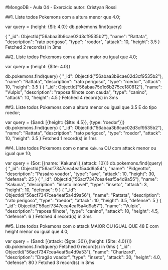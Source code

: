 #MongoDB - Aula 04 - Exercício
autor: Cristyan Rossi

##1. Liste todos Pokemons com a altura menor que 4.0;

var query = {height: {$lt: 4.0}}
db.pokemons.find(query)

{
    "_id": ObjectId("56abaa3b9cae02d3cf9535b2"),
    "name": "Rattata",
    "description": "rato perigoso",
    "type": "roedor",
    "attack": 10,
    "height": 3.5
}
Fetched 2 record(s) in 3ms

##2. Liste todos Pokemons com a altura maior ou igual que 4.0;

var query = {height: {$lte: 4.0}}

db.pokemons.find(query)
{
    "_id": ObjectId("56abaa3b9cae02d3cf9535b2"),
    "name": "Rattata",
    "description": "rato perigoso",
    "type": "roedor",
    "attack": 10,
    "height": 3.5
}
{
    "_id": ObjectId("56abaa75e1c6b275ce180812"),
    "name": "Vulpix",
    "description": "raposa filhote com cauda",
    "type": "canino",
    "attack": 10,
    "height": 4.5
}
Fetched 4 record(s) in 3ms

##3. Liste todos Pokemons com a altura menor ou igual que 3.5 E do tipo roedor;

var query = {$and: [{height: {$lte: 4.5}}, {type: 'roedor'}]}
db.pokemons.find(query)
{
    "_id": ObjectId("56abaa3b9cae02d3cf9535b2"),
    "name": "Rattata",
    "description": "rato perigoso",
    "type": "roedor",
    "attack": 10,
    "height": 3.5
}
Fetched 1 record(s) in 1ms

##4. Liste todos Pokemons com o name `Kakuna` OU com attack menor ou igual que 10;

var query = {$or: [{name: 'Kakuna'i},{attack: 10}]}
db.pokemons.find(query)
{
    "_id": ObjectId("56acf7347cea4eaf5a4d9a54"),
    "name": "Pidgeotto",
    "description": "Passáro voador",
    "type": "ave",
    "attack": 10,
    "height": 30,
    "defense": 25
}
{
    "_id": ObjectId("56acf7347cea4eaf5a4d9a55"),
    "name": "Kakuna",
    "description": "inseto imóvel",
    "type": "inseto",
    "attack": 3,
    "height": 10,
    "defense": 9
}
{
    "_id": ObjectId("56acf7347cea4eaf5a4d9a56"),
    "name": "Rattata",
    "description": "rato perigoso",
    "type": "roedor",
    "attack": 10,
    "height": 3.5,
    "defense": 5
}
{
    "_id": ObjectId("56acf7347cea4eaf5a4d9a57"),
    "name": "Vulpix",
    "description": "raposa filhote",
    "type": "canino",
    "attack": 10,
    "height": 4.5,
    "defense": 6
}
Fetched 4 record(s) in 3ms

##5. Liste todos Pokemons com o attack MAIOR OU IGUAL QUE 48 E com  height menor ou igual que 4.0;


var query = {$and: [{attack: {$gte: 30}},{height: {$lte: 4.0}}]}
db.pokemons.find(query)
Fetched 0 record(s) in 0ms
{
    "_id": ObjectId("56acf7347cea4eaf5a4d9a53"),
    "name": "Charizard",
    "description": "Dragão voador",
    "type": "inseto",
    "attack": 30,
    "height": 4.0,
    "defense": 80
}
Fetched 3 record(s) in 3ms
